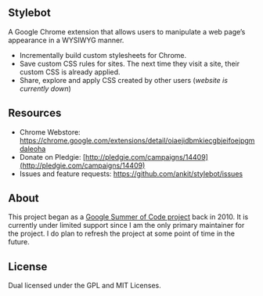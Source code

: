 ## Stylebot

A Google Chrome extension that allows users to manipulate a web page’s appearance in a WYSIWYG manner.

* Incrementally build custom stylesheets for Chrome.
* Save custom CSS rules for sites. The next time they visit a site, their custom CSS is already applied.
* Share, explore and apply CSS created by other users (_website is currently down_)

## Resources

* Chrome Webstore: <https://chrome.google.com/extensions/detail/oiaejidbmkiecgbjeifoejpgmdaleoha>
* Donate on Pledgie: [http://pledgie.com/campaigns/14409](http://pledgie.com/campaigns/14409)
* Issues and feature requests: <https://github.com/ankit/stylebot/issues>

## About

This project began as a [Google Summer of Code project](https://opensource.googleblog.com/2010/09/changing-look-of-web-with-stylebot.html) back in 2010. It is currently under limited support since I am the only primary maintainer for the project. I do plan to refresh the project at some point of time in the future.

## License

Dual licensed under the GPL and MIT Licenses.
